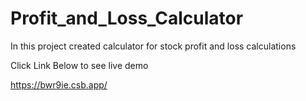 # Profit_and_Loss_Calculator

In this project created calculator for stock profit and loss calculations

Click Link Below to see live demo

https://bwr9ie.csb.app/
